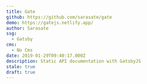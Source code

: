 ```yaml
---
title: Gate
github: https://github.com/sarasate/gate
demo: https://gatejs.netlify.app/
author: Sarasate
ssg:
  - Gatsby
cms:
  - No Cms
date: 2019-01-29T09:40:17.000Z
description: Static API documentation with GatsbyJS
stale: true
draft: true
---
```

